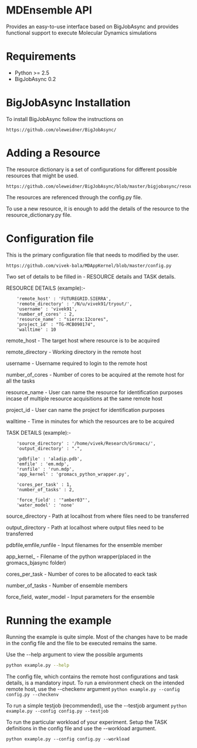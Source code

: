 MDEnsemble API
============

Provides an easy-to-use interface based on BigJobAsync and provides functional support to execute Molecular Dynamics simulations 


Requirements
============

* Python >= 2.5
* BigJobAsync 0.2

BigJobAsync Installation
========================

To install BigJobAsync follow the instructions on 

```
https://github.com/oleweidner/BigJobAsync/
```

Adding a Resource
==================

The resource dictionary is a set of configurations for different possible resources that might be used. 
```
https://github.com/oleweidner/BigJobAsync/blob/master/bigjobasync/resource_dictionary.py
```

The resources are referenced through the config.py file.

To use a new resource, it is enough to add the details of the resource to the resource_dictionary.py file.


Configuration file
==================

This is the primary configuration file that needs to modified by the user.
```
https://github.com/vivek-bala/MDAppKernel/blob/master/config.py
```

Two set of details to be filled in - RESOURCE details and TASK details.

RESOURCE DETAILS (example):-


		'remote_host' : 'FUTUREGRID.SIERRA',
		'remote_directory' : '/N/u/vivek91/tryout/',
		'username' : 'vivek91',
		'number_of_cores' : 2,
		'resource_name' : "sierra:12cores",
		'project_id' : "TG-MCB090174",
		'walltime' : 10

remote_host -  The target host where resource is to be acquired

remote_directory - Working directory in the remote host

username - Username required to login to the remote host

number_of_cores - Number of cores to be acquired at the remote host for all the tasks

resource_name - User can name the resource for identification purposes incase of multiple resource acquisitions at the same remote host

project_id - User can name the project for identification purposes

walltime - Time in minutes for which the resources are to be acquired


TASK DETAILS (example):-



		'source_directory' : '/home/vivek/Research/Gromacs/',
		'output_directory' : ".",

		'pdbfile' : 'aladip.pdb',
		'emfile' : 'em.mdp',
		'runfile' : 'run.mdp',
		'app_kernel' : 'gromacs_python_wrapper.py',
		
		'cores_per_task' : 1,
		'number_of_tasks' : 2,
	
		'force_field' : '"amber03"',
		'water_model' : 'none'


source_directory - Path at localhost from where files need to be transferred

output_directory - Path at localhost where output files need to be transferred

pdbfile,emfile,runfile - Input filenames for the ensemble member

app_kernel_ - Filename of the python wrapper(placed in the gromacs_bjasync folder)

cores_per_task - Number of cores to be allocated to eack task

number_of_tasks - Number of ensemble members

force_field, water_model - Input parameters for the ensemble



Running the example
===================

Running the example is quite simple. Most of the changes have to be made in the config file and the file to be executed 
remains the same.

Use the --help argument to view the possible arguments
```bash
python example.py --help
```


The config file, which contains the remote host configurations and task details, is a mandatory input. To run a environment check on the intended remote host, use the --checkenv argument
```python example.py --config config.py --checkenv```


To run a simple testjob (recommended), use the --testjob argument
```python example.py --config config.py --testjob```


To run the particular workload of your experiment. Setup the TASK definitions in the config file and use the --workload argument.

```python example.py --config config.py --workload```


